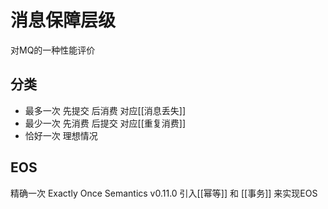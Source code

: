 # 消息保障层级
对MQ的一种性能评价

## 分类
 - 最多一次 先提交 后消费 对应[[消息丢失]] 
 - 最少一次  先消费 后提交 对应[[重复消费]]
 - 恰好一次 理想情况

## EOS
精确一次 Exactly Once Semantics
v0.11.0 引入[[幂等]] 和 [[事务]] 来实现EOS


